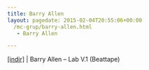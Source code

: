 ```yaml
---
title: Barry Allen
layout: pagedate: 2015-02-04T20:55:06+00:00
  /mc-grup/barry-allen.html
   - Barry Allen

---
```

<a href="https://cloud.mail.ru/public/a49b8c9596fa/Barry%20Allen%20-%20Lab.Vol%201%20(Beat%20Tape)" target="_blank">[indir]</a> | Barry Allen &#8211; Lab V.1 (Beattape)
